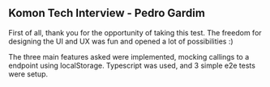 ## Komon Tech Interview - Pedro Gardim

First of all, thank you for the opportunity of taking this test. The freedom for designing the UI and UX was fun and opened a lot of possibilities :)

The three main features asked were implemented, mocking callings to a endpoint using localStorage. Typescript was used, and 3 simple e2e tests were setup.
